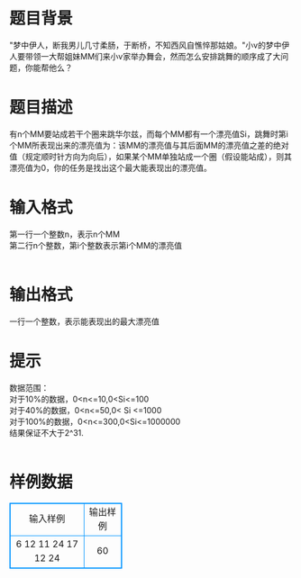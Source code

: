 # 

 
 # 题目背景 
"梦中伊人，断我男儿几寸柔肠，于断桥，不知西风自憔悴那姑娘。"小v的梦中伊人要带领一大帮姐妹MM们来小v家举办舞会，然而怎么安排跳舞的顺序成了大问题，你能帮他么？<BR> 

 
 # 题目描述 
有n个MM要站成若干个圈来跳华尔兹，而每个MM都有一个漂亮值Si，跳舞时第i个MM所表现出来的漂亮值为：该MM的漂亮值与其后面MM的漂亮值之差的绝对值（规定顺时针方向为向后），如果某个MM单独站成一个圈（假设能站成），则其漂亮值为0，你的任务是找出这个最大能表现出的漂亮值。<BR> 

 
 # 输入格式 
第一行一个整数n，表示n个MM<BR>第二行n个整数，第i个整数表示第i个MM的漂亮值<BR><BR> 

 
 # 输出格式 
一行一个整数，表示能表现出的最大漂亮值<BR> 

 
 # 提示 
数据范围：<BR>对于10%的数据，0&lt;n&lt;=10,0&lt;Si&lt;=100<BR>对于40%的数据，0&lt;n&lt;=50,0&lt;&nbsp;Si&nbsp;&lt;=1000<BR>对于100%的数据，0&lt;n&lt;=300,0&lt;Si&lt;=1000000<BR>结果保证不大于2^31.<BR><BR> 
# 样例数据
<style>
        table,table tr th, table tr td { border:1px solid #0094ff; }
        table { width: 200px; min-height: 25px; line-height: 25px; text-align: center; border-collapse: collapse;}   
    </style>
<table>
	<tr>
		<td>输入样例</td>
		<td>输出样例</td>
	</tr>
<tr><td>6
12 11 24 17 12 24

</td><td>60
</td></tr></table>
